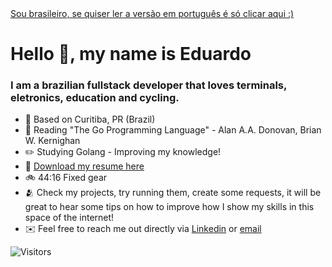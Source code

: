 <a target="_blank" href="https://github.com/eduardo-moro/eduardo-moro/blob/main/LEIAME.md" translate="no" >
    Sou brasileiro, se quiser ler a versão em português é só clicar aqui :)
</a>


#  Hello 👋, my name is Eduardo
### I am a brazilian fullstack developer that loves terminals, eletronics, education and cycling.
- 📍 Based on Curitiba, PR (Brazil)
- 📘 Reading "The Go Programming Language" - Alan A.A. Donovan, Brian W. Kernighan
- ✏️ Studying Golang - Improving my knowledge!
- 📜 [Download my resume here](https://docs.google.com/document/d/1Gljcw1Ry6cTOzVkwlYv6fXUvIRhiY_jh3x6iz476KfY/edit?usp=sharing)
- 🚲 44:16 Fixed gear
- 🫂 Check my projects, try running them, create some requests, it will be great to hear some tips on how to improve how I show my skills in this space of the internet!
- ✉️ Feel free to reach me out directly via [Linkedin](mailto:dev.eduardomoro@gmail.com) or [email](mailto:dev.eduardomoro@gmail.com)

![Visitors](https://api.visitorbadge.io/api/combined?path=https%3A%2F%2Feduardomoro.vercel.app%2F&label=Profile%20visits&labelColor=%230d1117&countColor=%230d1117&labelStyle=none)
